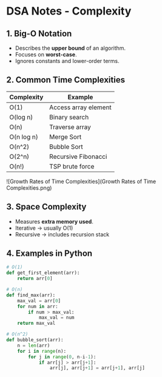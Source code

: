 # DSA Notes - Complexity

## 1. Big-O Notation
- Describes the **upper bound** of an algorithm.
- Focuses on **worst-case**.
- Ignores constants and lower-order terms.

## 2. Common Time Complexities
| Complexity | Example |
|------------|---------|
| O(1) | Access array element |
| O(log n) | Binary search |
| O(n) | Traverse array |
| O(n log n) | Merge Sort |
| O(n^2) | Bubble Sort |
| O(2^n) | Recursive Fibonacci |
| O(n!) | TSP brute force |

![Growth Rates of Time Complexities](Growth Rates of Time Complexities.png)


## 3. Space Complexity
- Measures **extra memory used**.
- Iterative → usually O(1)
- Recursive → includes recursion stack

## 4. Examples in Python
```python
# O(1)
def get_first_element(arr):
    return arr[0]

# O(n)
def find_max(arr):
    max_val = arr[0]
    for num in arr:
        if num > max_val:
            max_val = num
    return max_val

# O(n^2)
def bubble_sort(arr):
    n = len(arr)
    for i in range(n):
        for j in range(0, n-i-1):
            if arr[j] > arr[j+1]:
                arr[j], arr[j+1] = arr[j+1], arr[j]
